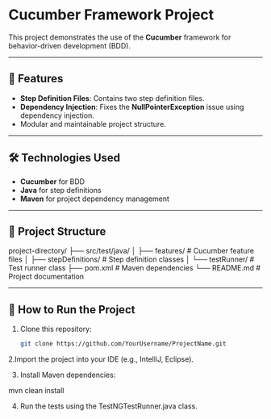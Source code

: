 # Cucumber Framework Project

This project demonstrates the use of the **Cucumber** framework for behavior-driven development (BDD).

---

## 🚀 Features

- **Step Definition Files**: Contains two step definition files.
- **Dependency Injection**: Fixes the **NullPointerException** issue using dependency injection.
- Modular and maintainable project structure.

---

## 🛠️ Technologies Used

- **Cucumber** for BDD
- **Java** for step definitions
- **Maven** for project dependency management

---

## 📂 Project Structure


project-directory/ ├── src/test/java/ │ ├── features/ # Cucumber feature files │ ├── stepDefinitions/ # Step definition classes │ └── testRunner/ # Test runner class ├── pom.xml # Maven dependencies └── README.md # Project documentation


---

## 🔧 How to Run the Project

1. Clone this repository:
   ```bash
   git clone https://github.com/YourUsername/ProjectName.git

2.Import the project into your IDE (e.g., IntelliJ, Eclipse).

3. Install Maven dependencies:

 mvn clean install

4. Run the tests using the TestNGTestRunner.java class.

